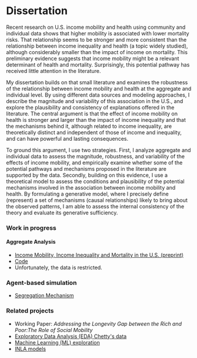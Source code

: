 
# Dissertation

Recent research on U.S. income mobility and health using community and individual data shows that higher mobility is associated with lower mortality risks. That relationship seems to be stronger and more consistent than the relationship between income inequality and health (a topic widely studied), although considerably smaller than the impact of income on mortality. This preliminary evidence suggests that income mobility might be a relevant determinant of health and mortality. Surprisingly, this potential pathway has received little attention in the literature.

My dissertation builds on that small literature and examines the robustness of the relationship between income mobility and health at the aggregate and individual level. By using different data sources and modeling approaches, I describe the magnitude and variability of this association in the U.S., and explore the plausibility and consistency of explanations offered in the literature. The central argument is that the effect of income mobility on health is stronger and larger than the impact of income inequality and that the mechanisms behind it, although related to income inequality, are theoretically distinct and independent of those of income and inequality, and can have powerful and lasting consequences.

To ground this argument, I use two strategies. First, I analyze aggregate and individual data to assess the magnitude, robustness, and variability of the effects of income mobility, and empirically examine whether some of the potential pathways and mechanisms proposed in the literature are supported by the data. Secondly, building on this evidence, I use a theoretical model to assess the conditions and plausibility of the potential mechanisms involved in the association between income mobility and health. By formulating a generative model, where I precisely define (represent) a set of mechanisms (causal relationships) likely to bring about the observed patterns, I am able to assess the internal consistency of the theory and evaluate its generative sufficiency.

###  Work in progress

#### Aggregate Analysis

- [Income Mobility, Income Inequality and Mortality in the U.S. (preprint)](https://osf.io/preprints/socarxiv/gdz2a)
- [Code](ch02)
- Unfortunately, the data is restricted.

### Agent-based simulation

- [Segregation Mechanism](ch04/notebooks/segregation.ipynb)

### Related projects

- Working Paper: *Addressing the Longevity Gap between the Rich and Poor:The Role of Social Mobility*
 - [Exploratory Data Analysis (EDA) Chetty's data](health_inequality_project/notebooks/eda_chetty.ipynb)
 - [Machine Learning (ML) exploration](health_inequality_project/notebooks/ml_chetty.ipynb)
 - [INLA models](health_inequality_project/notebooks/inla_chetty_quartiles.ipynb)


